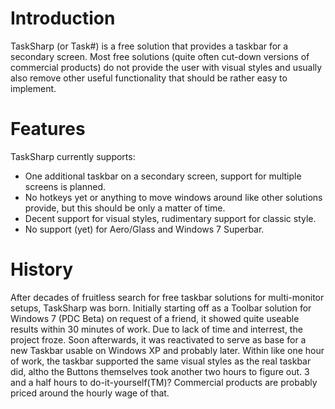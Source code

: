 # Introduction #
TaskSharp (or Task#) is a free solution that provides a taskbar for a secondary screen.
Most free solutions (quite often cut-down versions of commercial products) do not provide the user with visual styles and usually also remove other useful functionality that should be rather easy to implement.

# Features #
TaskSharp currently supports:
  * One additional taskbar on a secondary screen, support for multiple screens is planned.
  * No hotkeys yet or anything to move windows around like other solutions provide, but this should be only a matter of time.
  * Decent support for visual styles, rudimentary support for classic style.
  * No support (yet) for Aero/Glass and Windows 7 Superbar.

# History #
After decades of fruitless search for free taskbar solutions for multi-monitor setups, TaskSharp was born.
Initially starting off as a Toolbar solution for Windows 7 (PDC Beta) on request of a friend, it showed quite useable results within 30 minutes of work. Due to lack of time and interrest, the project froze.
Soon afterwards, it was reactivated to serve as base for a new Taskbar usable on Windows XP and probably later. Within like one hour of work, the taskbar supported the same visual styles as the real taskbar did, altho the Buttons themselves took another two hours to figure out.
3 and a half hours to do-it-yourself(TM)? Commercial products are probably priced around the hourly wage of that.
